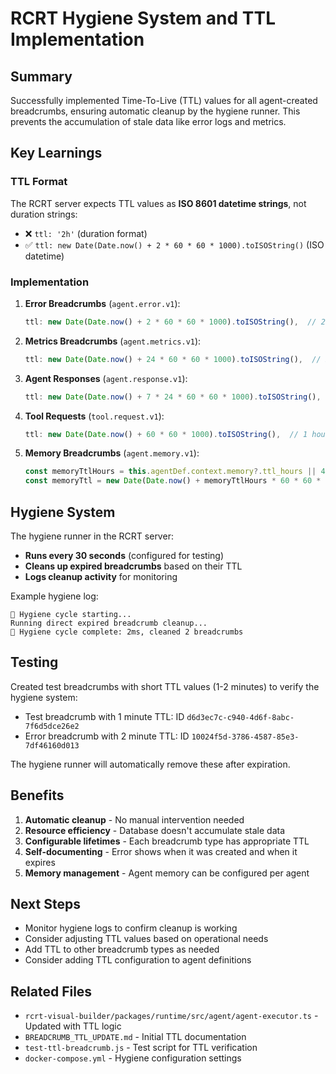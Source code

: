 # RCRT Hygiene System and TTL Implementation

## Summary

Successfully implemented Time-To-Live (TTL) values for all agent-created breadcrumbs, ensuring automatic cleanup by the hygiene runner. This prevents the accumulation of stale data like error logs and metrics.

## Key Learnings

### TTL Format
The RCRT server expects TTL values as **ISO 8601 datetime strings**, not duration strings:
- ❌ `ttl: '2h'` (duration format)  
- ✅ `ttl: new Date(Date.now() + 2 * 60 * 60 * 1000).toISOString()` (ISO datetime)

### Implementation

1. **Error Breadcrumbs** (`agent.error.v1`):
   ```typescript
   ttl: new Date(Date.now() + 2 * 60 * 60 * 1000).toISOString(),  // 2 hours
   ```

2. **Metrics Breadcrumbs** (`agent.metrics.v1`):
   ```typescript
   ttl: new Date(Date.now() + 24 * 60 * 60 * 1000).toISOString(),  // 24 hours
   ```

3. **Agent Responses** (`agent.response.v1`):
   ```typescript
   ttl: new Date(Date.now() + 7 * 24 * 60 * 60 * 1000).toISOString(),  // 7 days
   ```

4. **Tool Requests** (`tool.request.v1`):
   ```typescript
   ttl: new Date(Date.now() + 60 * 60 * 1000).toISOString(),  // 1 hour
   ```

5. **Memory Breadcrumbs** (`agent.memory.v1`):
   ```typescript
   const memoryTtlHours = this.agentDef.context.memory?.ttl_hours || 48;
   const memoryTtl = new Date(Date.now() + memoryTtlHours * 60 * 60 * 1000).toISOString();
   ```

## Hygiene System

The hygiene runner in the RCRT server:
- **Runs every 30 seconds** (configured for testing)
- **Cleans up expired breadcrumbs** based on their TTL
- **Logs cleanup activity** for monitoring

Example hygiene log:
```
🧹 Hygiene cycle starting...
Running direct expired breadcrumb cleanup...
🧹 Hygiene cycle complete: 2ms, cleaned 2 breadcrumbs
```

## Testing

Created test breadcrumbs with short TTL values (1-2 minutes) to verify the hygiene system:
- Test breadcrumb with 1 minute TTL: ID `d6d3ec7c-c940-4d6f-8abc-7f6d5dce26e2`
- Error breadcrumb with 2 minute TTL: ID `10024f5d-3786-4587-85e3-7df46160d013`

The hygiene runner will automatically remove these after expiration.

## Benefits

1. **Automatic cleanup** - No manual intervention needed
2. **Resource efficiency** - Database doesn't accumulate stale data
3. **Configurable lifetimes** - Each breadcrumb type has appropriate TTL
4. **Self-documenting** - Error shows when it was created and when it expires
5. **Memory management** - Agent memory can be configured per agent

## Next Steps

- Monitor hygiene logs to confirm cleanup is working
- Consider adjusting TTL values based on operational needs
- Add TTL to other breadcrumb types as needed
- Consider adding TTL configuration to agent definitions

## Related Files

- `rcrt-visual-builder/packages/runtime/src/agent/agent-executor.ts` - Updated with TTL logic
- `BREADCRUMB_TTL_UPDATE.md` - Initial TTL documentation
- `test-ttl-breadcrumb.js` - Test script for TTL verification
- `docker-compose.yml` - Hygiene configuration settings
